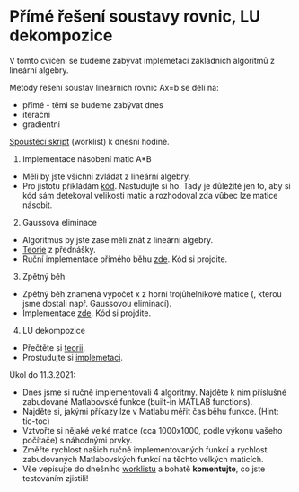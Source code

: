 # Přímé řešení soustavy rovnic, LU dekompozice

V tomto cvičení se budeme zabývat implemetací základních algoritmů z lineární algebry.

Metody řešení soustav lineárních rovnic Ax=b se dělí na:
  * přímé - těmi se budeme zabývat dnes
  * iterační
  * gradientní

[Spouštěcí skript](cv3_worklist.m) (worklist) k dnešní hodině.

1) Implementace násobení matic A*B
* Měli by jste všichni zvládat z lineární algebry.
* Pro jistotu přikládám [kód](maticoveNasobeni.m). Nastudujte si ho. Tady je důležité jen to, aby si kód sám detekoval velikosti matic a rozhodoval zda vůbec lze matice násobit.

2) Gaussova eliminace
* Algoritmus by jste zase měli znát z lineární algebry.
* [Teorie](http://kfe.fjfi.cvut.cz/~limpouch/numet/linalg/node7.html) z přednášky.
* Ruční implementace přímého běhu [zde](gaussElim.m). Kód si projdite.

3) Zpětný běh
* Zpětný běh znamená výpočet x z horní trojůhelníkové matice (, kterou jsme dostali např. Gaussovou eliminací).
* Implementace [zde](zpetnyBeh.m). Kód si projdite.

4) LU dekompozice
* Přečtěte si [teorii](teorie_LU_dekompozice.pdf).
* Prostudujte si [implemetaci](luDekomp.m).

Úkol do 11.3.2021:
* Dnes jsme si ručně implementovali 4 algoritmy. Najděte k nim příslušné zabudované Matlabovské funkce (built-in MATLAB functions).
* Najděte si, jakými příkazy lze v Matlabu měřit čas běhu funkce. (Hint: tic-toc)
* Vztvořte si nějaké velké matice (cca 1000x1000, podle výkonu vašeho počítače) s náhodnými prvky.
* Změřte rychlost našich ručně implementovaných funkcí a rychlost zabudovaných Matlabovských funkcí na těchto velkých maticích.
* Vše vepisujte do dnešního [worklistu](cv3_worklist.m) a bohatě **komentujte**, co jste testováním zjistili!
